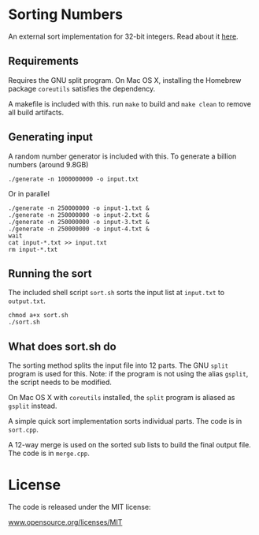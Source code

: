 # Sorting Numbers

An external sort implementation for 32-bit integers. Read about it [here](https://nicluo.com/blog/sorting-a-billion-numbers/).

## Requirements

Requires the GNU split program. On Mac OS X, installing the Homebrew package `coreutils` satisfies the dependency.

A makefile is included with this. run `make` to build and `make clean` to remove all build artifacts.

## Generating input

A random number generator is included with this. To generate a billion numbers (around 9.8GB)

    ./generate -n 1000000000 -o input.txt

Or in parallel

    ./generate -n 250000000 -o input-1.txt &
    ./generate -n 250000000 -o input-2.txt &
    ./generate -n 250000000 -o input-3.txt &
    ./generate -n 250000000 -o input-4.txt &
    wait
    cat input-*.txt >> input.txt
    rm input-*.txt

## Running the sort

The included shell script `sort.sh` sorts the input list at `input.txt` to `output.txt`.

    chmod a+x sort.sh
    ./sort.sh

## What does sort.sh do

The sorting method splits the input file into 12 parts. The GNU `split` program is used for this. Note: if the program is not using the alias `gsplit`, the script needs to be modified.

On Mac OS X with `coreutils` installed, the `split` program is aliased as `gsplit` instead.

A simple quick sort implementation sorts individual parts. The code is in `sort.cpp`.

A 12-way merge is used on the sorted sub lists to build the final output file. The code is in `merge.cpp`.

# License

The code is released under the MIT license:

www.opensource.org/licenses/MIT
